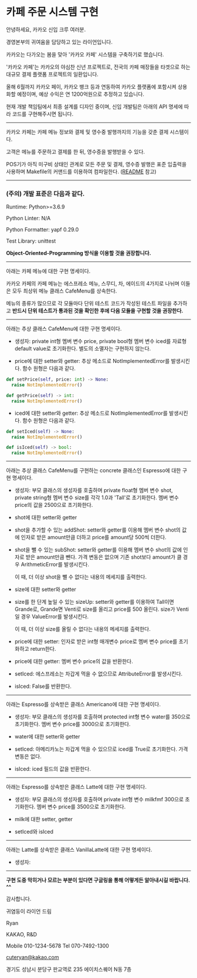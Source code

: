 # 카페 주문 시스템 구현

안녕하세요, 카카오 신입 크루 여러분.

경영본부의 귀여움을 담당하고 있는 라이언입니다.

카카오는 다가오는 봄을 맞아 '카카오 카페' 시스템을 구축하기로 했습니다.

'카카오 카페'는 카카오의 야심찬 신년 프로젝트로, 전국의 카페 매장들을 타겟으로 하는 대규모 결제 플랫폼 프로젝트의 일환입니다.

올해 6월까지 카카오 페이, 카카오 뱅크 등과 연동하여 카카오 플랫폼에 포함시켜 상용화할 예정이며, 예상 수익은 연 1200억원으로 추정하고 있습니다.

현재 개발 책임팀에서 최종 설계를 디자인 중이며, 신입 개발팀은 아래의 API 명세에 따라 코드를 구현해주시면 됩니다.

---

카카오 카페는 카페 메뉴 정보와 결제 및 영수중 발행까지의 기능을 갖춘 결제 시스템이다.

고객은 메뉴를 주문하고 결제를 한 뒤, 영수증을 발행받을 수 있다.

POS기가 아직 미구비 상태인 관계로 모든 주문 및 결제, 영수증 발행은 표준 입출력을 사용하며 Makefile의 커맨드를 이용하여 컴파일한다. ([README](https://github.com/joshua-dev/warmingup/blob/master/README.md) 참고)

---

### (주의) 개발 표준은 다음과 같다.

Runtime: Python>=3.6.9

Python Linter: N/A

Python Formatter: yapf 0.29.0

Test Library: unittest

**Object-Oriented-Programming 방식을 이용할 것을 권장합니다.**

---

아래는 카페 메뉴에 대한 구현 명세이다.

카카오 카페의 카페 메뉴는 에스프레소 메뉴, 스무디, 차, 에이드의 4가지로 나뉘며 이들은 모두 최상위 메뉴 클래스 CafeMenu를 상속한다.

메뉴의 종류가 많으므로 각 모듈마다 단위 테스트 코드가 작성된 테스트 파일을 추가하고 **반드시 단위 테스트가 통과된 것을 확인한 후에 다음 모듈을 구현할 것을 권장한다.**

---

아래는 추상 클래스 CafeMenu에 대한 구현 명세이다.

- 생성자: private int형 멤버 변수 price, private bool형 멤버 변수 iced를 자료형 default value로 초기화한다.
  별도의 소멸자는 구현하지 않는다.

- price에 대한 setter와 getter: 추상 메소드로 NotImplementedError를 발생시킨다.
  함수 원형은 다음과 같다.

```python
def setPrice(self, price: int) -> None:
  raise NotImplementedError()

def getPrice(self) -> int:
  raise NotImplementedError()
```

- iced에 대한 setter와 getter: 추상 메소드로 NotImplementedError를 발생시킨다.
  함수 원형은 다음과 같다.

```python
def setIced(self) -> None:
  raise NotImplementedError()

def isIced(self) -> bool:
  raise NotImplementedError()
```

---

아래는 추상 클래스 CafeMenu를 구현하는 concrete 클래스인 Espresso에 대한 구현 명세이다.

- 생성자: 부모 클래스의 생성자를 호출하며 private float형 멤버 변수 shot, private string형 멤버 변수 size를 각각 1.0과 'Tall'로 초기화한다.
  멤버 변수 price의 값을 2500으로 초기화한다.

- shot에 대한 setter와 getter

- shot을 추가할 수 있는 addShot: setter와 getter를 이용해 멤버 변수 shot의 값에 인자로 받은 amount만큼 더하고 price를 amount당 500씩 더한다.

- shot을 뺄 수 있는 subShot: setter와 getter를 이용해 멤버 변수 shot의 값에 인자로 받은 amount만큼 뺀다.
  가격 변동은 없으며 기존 shot보다 amount가 클 경우 ArithmeticError를 발생시킨다.

  이 때, 더 이상 shot을 뺄 수 없다는 내용의 메세지를 출력한다.

* size에 대한 setter와 getter

* size를 한 단계 높일 수 있는 sizeUp: setter와 getter를 이용하여 Tall이면 Grande로, Grande면 Venti로 size를 올리고 price를 500 올린다.
  size가 Venti일 경우 ValueError를 발생시킨다.

  이 때, 더 이상 size를 올릴 수 없다는 내용의 메세지를 출력한다.

* price에 대한 setter: 인자로 받은 int형 매개변수 price로 멤버 변수 price를 초기화하고 return한다.

* price에 대한 getter: 멤버 변수 price의 값을 반환한다.

* setIced: 에스프레소는 차갑게 먹을 수 없으므로 AttributeError를 발생시킨다.

* isIced: False를 반환한다.

---

아래는 Espresso를 상속받은 클래스 Americano에 대한 구현 명세이다.

- 생성자: 부모 클래스의 생성자를 호출하며 protected int형 변수 water를 350으로 초기화한다.
  멤버 변수 price를 3000으로 초기화한다.

- water에 대한 setter와 getter

- setIced: 아메리카노는 차갑게 먹을 수 있으므로 iced를 True로 초기화한다. 가격 변동은 없다.

- isIced: iced 필드의 값을 반환한다.

---

아래는 Espresso를 상속받은 클래스 Latte에 대한 구현 명세이다.

- 생성자: 부모 클래스의 생성자를 호출하며 private int형 변수 milkfmf 300으로 초기화한다.
  멤버 변수 price를 3500으로 초기화한다.

- milk에 대한 setter, getter

- setIced와 isIced

---

아래는 Latte를 상속받은 클래스 VanillaLatte에 대한 구현 명세이다.

- 생성자:

---

**구현 도중 막히거나 모르는 부분이 있다면 구글링을 통해 어떻게든 알아내시길 바랍니다. ^^**

감사합니다.

귀염둥이 라이언 드림

Ryan

KAKAO, R&D

Mobile 010-1234-5678 Tel 070-7492-1300

cuteryan@kakao.com

경기도 성남시 분당구 판교역로 235 에이치스퀘어 N동 7층
